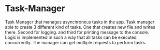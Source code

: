 # Task-Manager

Task Manager that manages asynchronous tasks in the app. Task manager able to create 3 different kind of tasks. 
 One that creates new file and writes there. Second for logging. 
 and third for printing message to the console. Logic is implemented in such a way that all tasks can be executed concurrently. 
 The manager can get multiple requests to perform tasks.
